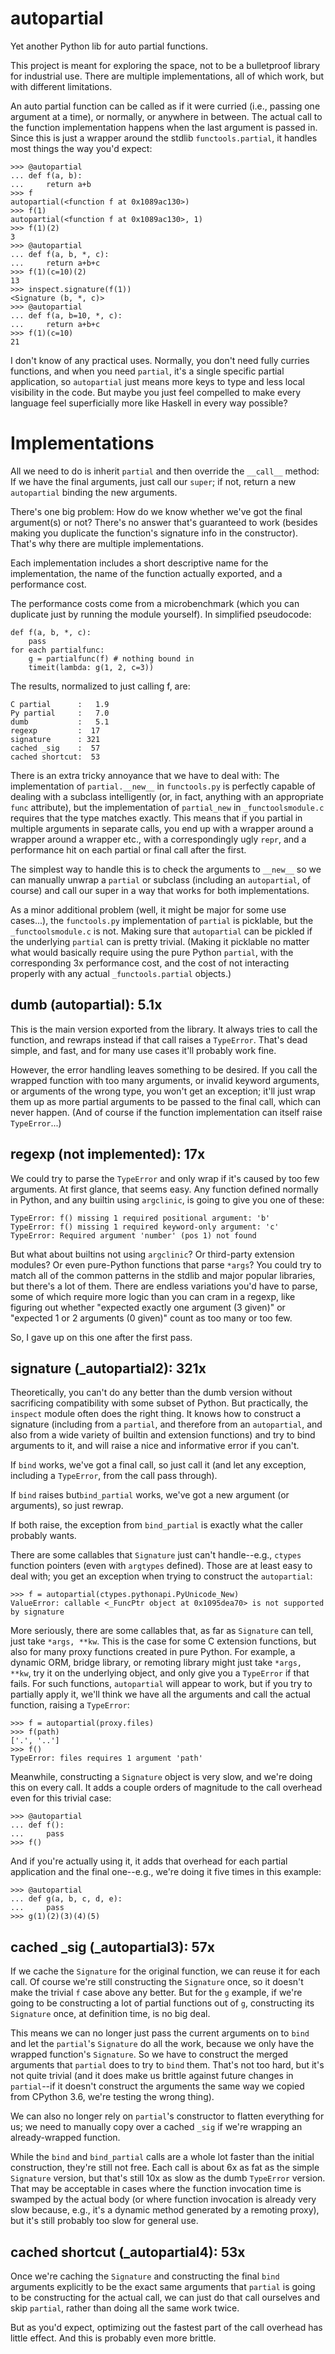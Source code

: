 # autopartial
Yet another Python lib for auto partial functions.

This project is meant for exploring the space, not to be a bulletproof
library for industrial use. There are multiple implementations, all of
which work, but with different limitations.

An auto partial function can be called as if it were curried (i.e.,
passing one argument at a time), or normally, or anywhere in between.
The actual call to the function implementation happens when the last
argument is passed in. Since this is just a wrapper around the stdlib
`functools.partial`, it handles most things the way you'd expect:

    >>> @autopartial
	... def f(a, b):
	...     return a+b
	>>> f
	autopartial(<function f at 0x1089ac130>)
	>>> f(1)
	autopartial(<function f at 0x1089ac130>, 1)
	>>> f(1)(2)
	3
    >>> @autopartial
	... def f(a, b, *, c):
	...     return a+b+c
	>>> f(1)(c=10)(2)
	13
	>>> inspect.signature(f(1))
	<Signature (b, *, c)>
    >>> @autopartial
	... def f(a, b=10, *, c):
	...     return a+b+c
	>>> f(1)(c=10)
	21

I don't know of any practical uses. Normally, you don't need fully
curries functions, and when you need `partial`, it's a single specific
partial application, so `autopartial` just means more keys to type and
less local visibility in the code. But maybe you just feel compelled
to make every language feel superficially more like Haskell in every
way possible?

# Implementations

All we need to do is inherit `partial` and then override the
`__call__` method: If we have the final arguments, just call our
`super`; if not, return a new `autopartial` binding the new arguments.

There's one big problem: How do we know whether we've got the final
argument(s) or not? There's no answer that's guaranteed to work
(besides making you duplicate the function's signature info in the
constructor). That's why there are multiple implementations.

Each implementation includes a short descriptive name for the
implementation, the name of the function actually exported, and a
performance cost.

The performance costs come from a microbenchmark (which you can
duplicate just by running the module yourself). In simplified
pseudocode:

    def f(a, b, *, c):
	    pass
	for each partialfunc:
        g = partialfunc(f) # nothing bound in
	    timeit(lambda: g(1, 2, c=3))

The results, normalized to just calling f, are:

    C partial      :   1.9
    Py partial     :   7.0
    dumb           :   5.1
	regexp         :  17
    signature      : 321
    cached _sig    :  57
    cached shortcut:  53
	
There is an extra tricky annoyance that we have to deal with: The
implementation of `partial.__new__` in `functools.py` is perfectly
capable of dealing with a subclass intelligently (or, in fact,
anything with an appropriate `func` attribute), but the implementation
of `partial_new` in `_functoolsmodule.c` requires that the type
matches exactly. This means that if you partial in multiple arguments
in separate calls, you end up with a wrapper around a wrapper around a
wrapper etc., with a correspondingly ugly `repr`, and a performance
hit on each partial or final call after the first.

The simplest way to handle this is to check the arguments to `__new__`
so we can manually unwrap a `partial` or subclass (including an
`autopartial`, of course) and call our super in a way that works for
both implementations.

As a minor additional problem (well, it might be major for some use
cases...), the `functools.py` implementation of `partial` is
picklable, but the `_functoolsmodule.c` is not. Making sure that
`autopartial` can be pickled if the underlying `partial` can is pretty
trivial. (Making it picklable no matter what would basically require
using the pure Python `partial`, with the corresponding 3x performance
cost, and the cost of not interacting properly with any actual
`_functools.partial` objects.)

## dumb (autopartial): 5.1x

This is the main version exported from the library. It always tries to
call the function, and rewraps instead if that call raises a
`TypeError`. That's dead simple, and fast, and for many use cases
it'll probably work fine.

However, the error handling leaves something to be desired. If you
call the wrapped function with too many arguments, or invalid keyword
arguments, or arguments of the wrong type, you won't get an exception;
it'll just wrap them up as more partial arguments to be passed to the
final call, which can never happen. (And of course if the function
implementation can itself raise `TypeError`...)

## regexp (not implemented): 17x

We could try to parse the `TypeError` and only wrap if it's caused by
too few arguments. At first glance, that seems easy. Any function
defined normally in Python, and any builtin using `argclinic`, is
going to give you one of these:

    TypeError: f() missing 1 required positional argument: 'b'
    TypeError: f() missing 1 required keyword-only argument: 'c'
	TypeError: Required argument 'number' (pos 1) not found

But what about builtins not using `argclinic`? Or third-party
extension modules? Or even pure-Python functions that parse `*args`?
You could try to match all of the common patterns in the stdlib and
major popular libraries, but there's a lot of them. There are endless
variations you'd have to parse, some of which require more logic than
you can cram in a regexp, like figuring out whether "expected exactly
one argument (3 given)" or "expected 1 or 2 arguments (0 given)" count
as too many or too few.

So, I gave up on this one after the first pass.

## signature (_autopartial2): 321x

Theoretically, you can't do any better than the dumb version without
sacrificing compatibility with some subset of Python. But practically,
the `inspect` module often does the right thing. It knows how to
construct a signature (including from a `partial`, and therefore from
an `autopartial`, and also from a wide variety of builtin and
extension functions) and try to bind arguments to it, and will raise a
nice and informative error if you can't.

If `bind` works, we've got a final call, so just call it (and let any
exception, including a `TypeError`, from the call pass through).

If `bind` raises but`bind_partial` works, we've got a new argument 
(or arguments), so just rewrap.

If both raise, the exception from `bind_partial` is exactly what the
caller probably wants.

There are some callables that `Signature` just can't handle--e.g.,
`ctypes` function pointers (even with `argtypes` defined). Those are
at least easy to deal with; you get an exception when trying to
construct the `autopartial`:

    >>> f = autopartial(ctypes.pythonapi.PyUnicode_New)
	ValueError: callable <_FuncPtr object at 0x1095dea70> is not supported by signature

More seriously, there are some callables that, as far as `Signature`
can tell, just take `*args, **kw`. This is the case for some C
extension functions, but also for many proxy functions created in pure
Python. For example, a dynamic ORM, bridge library, or remoting
library might just take `*args, **kw`, try it on the underlying
object, and only give you a `TypeError` if that fails. For such
functions, `autopartial` will appear to work, but if you try to
partially apply it, we'll think we have all the arguments and call the
actual function, raising a `TypeError`:

    >>> f = autopartial(proxy.files)
	>>> f(path)
	['.', '..']
	>>> f()
	TypeError: files requires 1 argument 'path'

Meanwhile, constructing a `Signature` object is very slow, and we're
doing this on every call. It adds a couple orders of magnitude to the
call overhead even for this trivial case:

    >>> @autopartial
	... def f():
	...     pass
	>>> f()

And if you're actually using it, it adds that overhead for each
partial application and the final one--e.g., we're doing it five times
in this example:

    >>> @autopartial
	... def g(a, b, c, d, e):
	...     pass
	>>> g(1)(2)(3)(4)(5)

## cached _sig (_autopartial3): 57x

If we cache the `Signature` for the original function, we can reuse it
for each call. Of course we're still constructing the `Signature`
once, so it doesn't make the trivial `f` case above any better. But
for the `g` example, if we're going to be constructing a lot of
partial functions out of `g`, constructing its `Signature` once, at
definition time, is no big deal.

This means we can no longer just pass the current arguments on to
`bind` and let the `partial`'s `Signature` do all the work, because we
only have the wrapped function's `Signature`. So we have to construct
the merged arguments that `partial` does to try to `bind` them. That's
not too hard, but it's not quite trivial (and it does make us brittle
against future changes in `partial`--if it doesn't construct the
arguments the same way we copied from CPython 3.6, we're testing the
wrong thing).

We can also no longer rely on `partial`'s constructor to flatten
everything for us; we need to manually copy over a cached `_sig` if
we're wrapping an already-wrapped function.

While the `bind` and `bind_partial` calls are a whole lot faster than
the initial construction, they're still not free. Each call is about
6x as fat as the simple `Signature` version, but that's still 10x as
slow as the dumb `TypeError` version. That may be acceptable in cases
where the function invocation time is swamped by the actual body (or
where function invocation is already very slow because, e.g., it's a
dynamic method generated by a remoting proxy), but it's still probably
too slow for general use.

## cached shortcut (_autopartial4): 53x

Once we're caching the `Signature` and constructing the final `bind`
arguments explicitly to be the exact same arguments that
`partial` is going to be constructing for the actual call, we can just
do that call ourselves and skip `partial`, rather than doing all the
same work twice.

But as you'd expect, optimizing out the fastest part of the call
overhead has little effect. And this is probably even more brittle.
